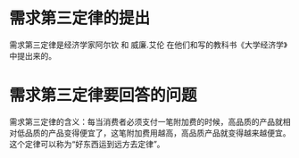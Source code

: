 # 需求第三定律的提出
需求第三定律是经济学家阿尔钦 和 威廉.艾伦 在他们和写的教科书《大学经济学》中提出来的。

# 需求第三定律要回答的问题

需求第三定律的含义：每当消费者必须支付一笔附加费的时候，高品质的产品就相对低品质的产品变得便宜了，这笔附加费用越高，高品质产品就变得越来越便宜。这个定律可以称为“好东西运到远方去定律”。



